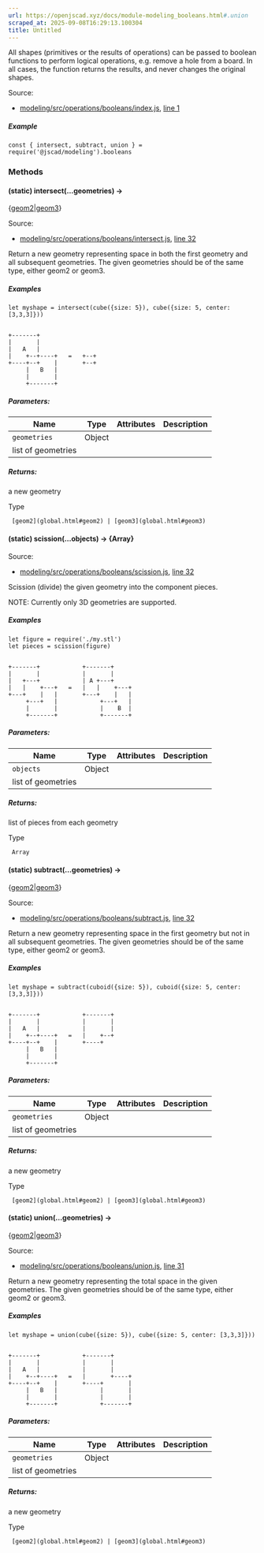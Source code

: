 ```yaml
---
url: https://openjscad.xyz/docs/module-modeling_booleans.html#.union
scraped_at: 2025-09-08T16:29:13.100304
title: Untitled
---
```


All shapes (primitives or the results of operations) can be passed to boolean
functions to perform logical operations, e.g. remove a hole from a board. In
all cases, the function returns the results, and never changes the original
shapes.

Source:

    

  * [modeling/src/operations/booleans/index.js](modeling_src_operations_booleans_index.js.html), [line 1](modeling_src_operations_booleans_index.js.html#line1)

##### Example

    
    
    const { intersect, subtract, union } = require('@jscad/modeling').booleans

### Methods

#### (static) intersect(…geometries) →
{[geom2](global.html#geom2)|[geom3](global.html#geom3)}

Source:

    

  * [modeling/src/operations/booleans/intersect.js](modeling_src_operations_booleans_intersect.js.html), [line 32](modeling_src_operations_booleans_intersect.js.html#line32)

Return a new geometry representing space in both the first geometry and all
subsequent geometries. The given geometries should be of the same type, either
geom2 or geom3.

##### Examples

    
    
    let myshape = intersect(cube({size: 5}), cube({size: 5, center: [3,3,3]}))
    
    
    +-------+
    |       |
    |   A   |
    |    +--+----+   =   +--+
    +----+--+    |       +--+
         |   B   |
         |       |
         +-------+

##### Parameters:

Name | Type | Attributes | Description  
---|---|---|---  
`geometries` |  Object |  <repeatable>  
| list of geometries  
  
##### Returns:

a new geometry

Type

     [geom2](global.html#geom2) | [geom3](global.html#geom3)

#### (static) scission(…objects) → {Array}

Source:

    

  * [modeling/src/operations/booleans/scission.js](modeling_src_operations_booleans_scission.js.html), [line 32](modeling_src_operations_booleans_scission.js.html#line32)

Scission (divide) the given geometry into the component pieces.

NOTE: Currently only 3D geometries are supported.

##### Examples

    
    
    let figure = require('./my.stl')
    let pieces = scission(figure)
    
    
    +-------+            +-------+
    |       |            |       |
    |   +---+            | A +---+
    |   |    +---+   =   |   |    +---+
    +---+    |   |       +---+    |   |
         +---+   |            +---+   |
         |       |            |    B  |
         +-------+            +-------+

##### Parameters:

Name | Type | Attributes | Description  
---|---|---|---  
`objects` |  Object |  <repeatable>  
| list of geometries  
  
##### Returns:

list of pieces from each geometry

Type

     Array

#### (static) subtract(…geometries) →
{[geom2](global.html#geom2)|[geom3](global.html#geom3)}

Source:

    

  * [modeling/src/operations/booleans/subtract.js](modeling_src_operations_booleans_subtract.js.html), [line 32](modeling_src_operations_booleans_subtract.js.html#line32)

Return a new geometry representing space in the first geometry but not in all
subsequent geometries. The given geometries should be of the same type, either
geom2 or geom3.

##### Examples

    
    
    let myshape = subtract(cuboid({size: 5}), cuboid({size: 5, center: [3,3,3]}))
    
    
    +-------+            +-------+
    |       |            |       |
    |   A   |            |       |
    |    +--+----+   =   |    +--+
    +----+--+    |       +----+
         |   B   |
         |       |
         +-------+

##### Parameters:

Name | Type | Attributes | Description  
---|---|---|---  
`geometries` |  Object |  <repeatable>  
| list of geometries  
  
##### Returns:

a new geometry

Type

     [geom2](global.html#geom2) | [geom3](global.html#geom3)

#### (static) union(…geometries) →
{[geom2](global.html#geom2)|[geom3](global.html#geom3)}

Source:

    

  * [modeling/src/operations/booleans/union.js](modeling_src_operations_booleans_union.js.html), [line 31](modeling_src_operations_booleans_union.js.html#line31)

Return a new geometry representing the total space in the given geometries.
The given geometries should be of the same type, either geom2 or geom3.

##### Examples

    
    
    let myshape = union(cube({size: 5}), cube({size: 5, center: [3,3,3]}))
    
    
    +-------+            +-------+
    |       |            |       |
    |   A   |            |       |
    |    +--+----+   =   |       +----+
    +----+--+    |       +----+       |
         |   B   |            |       |
         |       |            |       |
         +-------+            +-------+

##### Parameters:

Name | Type | Attributes | Description  
---|---|---|---  
`geometries` |  Object |  <repeatable>  
| list of geometries  
  
##### Returns:

a new geometry

Type

     [geom2](global.html#geom2) | [geom3](global.html#geom3)


